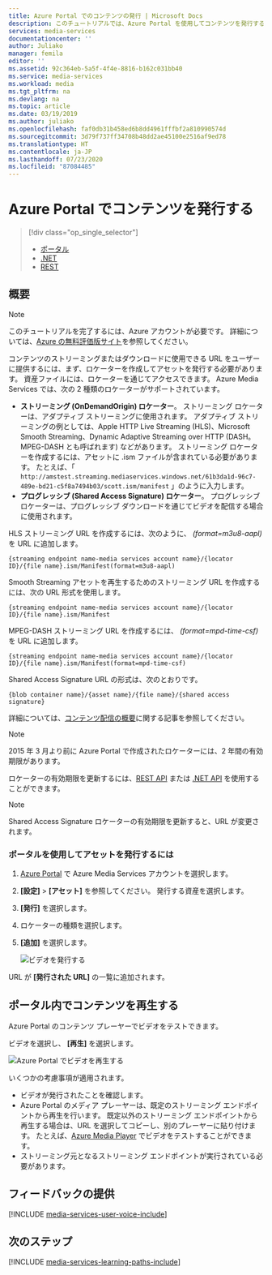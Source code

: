 ```yaml
---
title: Azure Portal でのコンテンツの発行 | Microsoft Docs
description: このチュートリアルでは、Azure Portal を使用してコンテンツを発行する手順について説明します。
services: media-services
documentationcenter: ''
author: Juliako
manager: femila
editor: ''
ms.assetid: 92c364eb-5a5f-4f4e-8816-b162c031bb40
ms.service: media-services
ms.workload: media
ms.tgt_pltfrm: na
ms.devlang: na
ms.topic: article
ms.date: 03/19/2019
ms.author: juliako
ms.openlocfilehash: faf0db31b458ed6b8dd4961fffbf2a810990574d
ms.sourcegitcommit: 3d79f737ff34708b48dd2ae45100e2516af9ed78
ms.translationtype: HT
ms.contentlocale: ja-JP
ms.lasthandoff: 07/23/2020
ms.locfileid: "87084485"
---
```

# <a name="publish-content-in-the-azure-portal"></a>Azure Portal でコンテンツを発行する  
> [!div class="op_single_selector"]
> * [ポータル](media-services-portal-publish.md)
> * [.NET](media-services-deliver-streaming-content.md)
> * [REST](media-services-rest-deliver-streaming-content.md)
> 
> 

## <a name="overview"></a>概要
> [!NOTE]
> このチュートリアルを完了するには、Azure アカウントが必要です。 詳細については、[Azure の無料評価版サイト](https://azure.microsoft.com/pricing/free-trial/)を参照してください。 
> 
> 

コンテンツのストリーミングまたはダウンロードに使用できる URL をユーザーに提供するには、まず、ロケーターを作成してアセットを発行する必要があります。 資産ファイルには、ロケーターを通じてアクセスできます。 Azure Media Services では、次の 2 種類のロケーターがサポートされています。 

* **ストリーミング (OnDemandOrigin) ロケーター**。 ストリーミング ロケーターは、アダプティブ ストリーミングに使用されます。 アダプティブ ストリーミングの例としては、Apple HTTP Live Streaming (HLS)、Microsoft Smooth Streaming、Dynamic Adaptive Streaming over HTTP (DASH。MPEG-DASH とも呼ばれます) などがあります。 ストリーミング ロケーターを作成するには、アセットに .ism ファイルが含まれている必要があります。 たとえば、「 `http://amstest.streaming.mediaservices.windows.net/61b3da1d-96c7-489e-bd21-c5f8a7494b03/scott.ism/manifest` 」のように入力します。
* **プログレッシブ (Shared Access Signature) ロケーター**。 プログレッシブ ロケーターは、プログレッシブ ダウンロードを通じてビデオを配信する場合に使用されます。

HLS ストリーミング URL を作成するには、次のように、 *(format=m3u8-aapl)* を URL に追加します。

`{streaming endpoint name-media services account name}/{locator ID}/{file name}.ism/Manifest(format=m3u8-aapl)`

Smooth Streaming アセットを再生するためのストリーミング URL を作成するには、次の URL 形式を使用します。

`{streaming endpoint name-media services account name}/{locator ID}/{file name}.ism/Manifest`

MPEG-DASH ストリーミング URL を作成するには、 *(format=mpd-time-csf)* を URL に追加します。

`{streaming endpoint name-media services account name}/{locator ID}/{file name}.ism/Manifest(format=mpd-time-csf)`

Shared Access Signature URL の形式は、次のとおりです。

`{blob container name}/{asset name}/{file name}/{shared access signature}`

詳細については、[コンテンツ配信の概要](media-services-deliver-content-overview.md)に関する記事を参照してください。

> [!NOTE]
> 2015 年 3 月より前に Azure Portal で作成されたロケーターには、2 年間の有効期限があります。  
> 
> 

ロケーターの有効期限を更新するには、[REST API](/rest/api/media/operations/locator#update_a_locator) または [.NET API](https://go.microsoft.com/fwlink/?LinkID=533259) を使用することができます。 

> [!NOTE]
> Shared Access Signature ロケーターの有効期限を更新すると、URL が変更されます。

### <a name="to-use-the-portal-to-publish-an-asset"></a>ポータルを使用してアセットを発行するには
1. [Azure Portal](https://portal.azure.com/) で Azure Media Services アカウントを選択します。
2. **[設定]**  >  **[アセット]** を参照してください。 発行する資産を選択します。
3. **[発行]** を選択します。
4. ロケーターの種類を選択します。
5. **[追加]** を選択します。
   
    ![ビデオを発行する](./media/media-services-portal-vod-get-started/media-services-publish1.png)

URL が **[発行された URL]** の一覧に追加されます。

## <a name="play-content-in-the-portal"></a>ポータル内でコンテンツを再生する
Azure Portal のコンテンツ プレーヤーでビデオをテストできます。

ビデオを選択し、 **[再生]** を選択します。

![Azure Portal でビデオを再生する](./media/media-services-portal-vod-get-started/media-services-play.png)

いくつかの考慮事項が適用されます。

* ビデオが発行されたことを確認します。
* Azure Portal のメディア プレーヤーは、既定のストリーミング エンドポイントから再生を行います。 既定以外のストリーミング エンドポイントから再生する場合は、URL を選択してコピーし、別のプレーヤーに貼り付けます。 たとえば、[Azure Media Player](https://aka.ms/azuremediaplayer) でビデオをテストすることができます。
* ストリーミング元となるストリーミング エンドポイントが実行されている必要があります。  

## <a name="provide-feedback"></a>フィードバックの提供
[!INCLUDE [media-services-user-voice-include](../../../includes/media-services-user-voice-include.md)]

## <a name="next-steps"></a>次のステップ
[!INCLUDE [media-services-learning-paths-include](../../../includes/media-services-learning-paths-include.md)]
